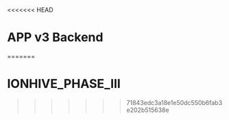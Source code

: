 <<<<<<< HEAD
# APP v3 Backend
=======
# IONHIVE_PHASE_III
>>>>>>> 71843edc3a18e1e50dc550b6fab3e202b515638e
